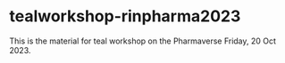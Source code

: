 # tealworkshop-rinpharma2023

This is the material for teal workshop on the Pharmaverse Friday, 20 Oct 2023.
